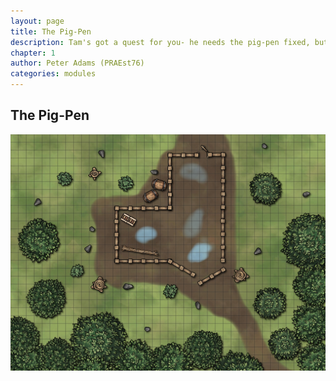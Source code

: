 ```yaml
---
layout: page
title: The Pig-Pen
description: Tam's got a quest for you- he needs the pig-pen fixed, but first you've got to deal with the pigs...
chapter: 1
author: Peter Adams (PRAEst76)
categories: modules
---
```

## The Pig-Pen

![Map of the Pig Pen](maps/pigpen.jpg)
